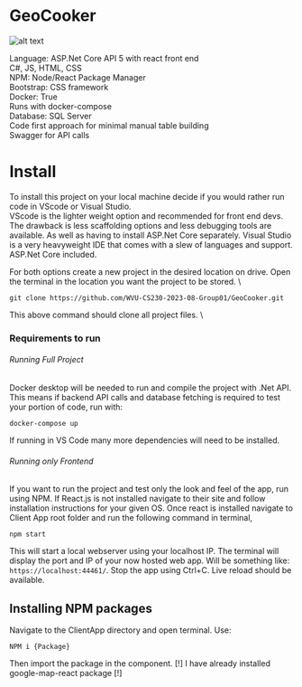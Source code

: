 # GeoCooker

![alt text]([https://scidata.nyc3.cdn.digitaloceanspaces.com/GeoCooker/GKfullBLACK.png])



Language: ASP.Net Core API 5 with react front end\
C#, JS, HTML, CSS\
NPM: Node/React Package Manager\
Bootstrap: CSS framework\
Docker: True\
Runs with docker-compose\
Database: SQL Server\
Code first approach for minimal manual table building \
Swagger for API calls


# Install
To install this project on your local machine decide if you would rather run code in VScode or Visual Studio.\
VScode is the lighter weight option and recommended for front end devs. The drawback is less scaffolding options and less debugging tools are available. As well as having to install ASP.Net Core separately. 
Visual Studio is a very heavyweight IDE that comes with a slew of languages and support. ASP.Net Core included. 

For both options create a new project in the desired location on drive. Open the terminal in the location you want the project to be stored. \

```
git clone https://github.com/WVU-CS230-2023-08-Group01/GeoCooker.git
```

This above command should clone all project files. \

### Requirements to run 

###### Running Full Project

Docker desktop will be needed to run and compile the project with .Net API. This means if backend API calls and database fetching is required to test your portion of code, run with:

```
docker-compose up
```

If running in VS Code many more dependencies will need to be installed. 

###### Running only Frontend

If you want to run the project and test only the look and feel of the app, run using NPM. If React.js is not installed navigate to their site and follow installation instructions for your given OS. Once react is installed navigate to Client App root folder and run the following command in terminal, 

```
npm start
```

This will start a local webserver using your localhost IP. The terminal will display the port and IP of your now hosted web app. Will be something like: `https://localhost:44461/`. Stop the app using Ctrl+C. Live reload should be available. 

## Installing NPM packages

Navigate to the ClientApp directory and open terminal. Use:

```
NPM i {Package}
```

Then import the package in the component. [!] I have already installed google-map-react package [!]
